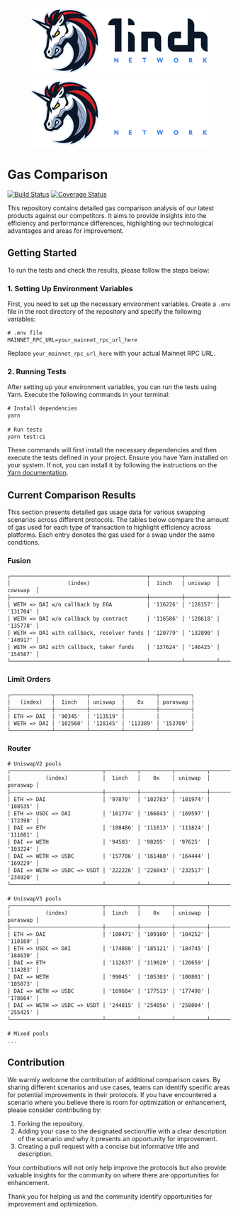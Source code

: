 <div align="center">
    <img src="https://github.com/1inch/gas-comparison/blob/master/.github/1inch_github_w.svg#gh-light-mode-only">
    <img src="https://github.com/1inch/gas-comparison/blob/master/.github/1inch_github_b.svg#gh-dark-mode-only">
</div>

# Gas Comparison

[![Build Status](https://github.com/1inch/gas-comparison/workflows/CI/badge.svg)](https://github.com/1inch/gas-comparison/actions)
[![Coverage Status](https://codecov.io/gh/1inch/gas-comparison/graph/badge.svg?token=8VSYYAY3J1)](https://codecov.io/gh/1inch/gas-comparison)

This repository contains detailed gas comparison analysis of our latest products against our competitors. It aims to provide insights into the efficiency and performance differences, highlighting our technological advantages and areas for improvement.

## Getting Started
To run the tests and check the results, please follow the steps below:

### 1. Setting Up Environment Variables
First, you need to set up the necessary environment variables. Create a `.env` file in the root directory of the repository and specify the following variables:

```
# .env file
MAINNET_RPC_URL=your_mainnet_rpc_url_here
```

Replace `your_mainnet_rpc_url_here` with your actual Mainnet RPC URL.

### 2. Running Tests
After setting up your environment variables, you can run the tests using Yarn. Execute the following commands in your terminal:

```
# Install dependencies
yarn

# Run tests
yarn test:ci
```

These commands will first install the necessary dependencies and then execute the tests defined in your project. Ensure you have Yarn installed on your system. If not, you can install it by following the instructions on the [Yarn documentation](https://classic.yarnpkg.com/en/docs/install).

## Current Comparison Results

This section presents detailed gas usage data for various swapping scenarios across different protocols. The tables below compare the amount of gas used for each type of transaction to highlight efficiency across platforms. Each entry denotes the gas used for a swap under the same conditions.

### Fusion
```
┌───────────────────────────────────────────┬──────────┬──────────┬──────────┐
│                  (index)                  │  1inch   │ uniswap  │ cowswap  │
├───────────────────────────────────────────┼──────────┼──────────┼──────────┤
│ WETH => DAI w/o callback by EOA           │ '116226' │ '128157' │ '131704' │
│ WETH => DAI w/o callback by contract      │ '116586' │ '128618' │ '135778' │
│ WETH => DAI with callback, resolver funds │ '120779' │ '132890' │ '140917' │
│ WETH => DAI with callback, taker funds    │ '137624' │ '146425' │ '154587' │
└───────────────────────────────────────────┴──────────┴──────────┴──────────┘
```

### Limit Orders
```
┌─────────────┬──────────┬──────────┬──────────┬──────────┐
│   (index)   │  1inch   │ uniswap  │    0x    │ paraswap │
├─────────────┼──────────┼──────────┼──────────┼──────────┤
│ ETH => DAI  │ '90345'  │ '113519' │          │          │
│ WETH => DAI │ '102560' │ '128145' │ '113389' │ '153709' │
└─────────────┴──────────┴──────────┴──────────┴──────────┘
```

### Router
```
# UniswapV2 pools
┌─────────────────────────────┬──────────┬──────────┬──────────┬──────────┐
│           (index)           │  1inch   │    0x    │ uniswap  │ paraswap │
├─────────────────────────────┼──────────┼──────────┼──────────┼──────────┤
│ ETH => DAI                  │ '97870'  │ '102783' │ '101974' │ '108535' │
│ ETH => USDC => DAI          │ '161774' │ '166843' │ '169597' │ '172398' │
│ DAI => ETH                  │ '108486' │ '111613' │ '111824' │ '111601' │
│ DAI => WETH                 │ '94503'  │ '98205'  │ '97625'  │ '103224' │
│ DAI => WETH => USDC         │ '157706' │ '161460' │ '164444' │ '169229' │
│ DAI => WETH => USDC => USDT │ '222226' │ '226043' │ '232517' │ '234920' │
└─────────────────────────────┴──────────┴──────────┴──────────┴──────────┘

# UniswapV3 pools
┌─────────────────────────────┬──────────┬──────────┬──────────┬──────────┐
│           (index)           │  1inch   │    0x    │ uniswap  │ paraswap │
├─────────────────────────────┼──────────┼──────────┼──────────┼──────────┤
│ ETH => DAI                  │ '100471' │ '109100' │ '104252' │ '110169' │
│ ETH => USDC => DAI          │ '174806' │ '185121' │ '184745' │ '184630' │
│ DAI => ETH                  │ '112637' │ '119020' │ '120659' │ '114283' │
│ DAI => WETH                 │ '99045'  │ '105303' │ '100801' │ '105873' │
│ DAI => WETH => USDC         │ '169684' │ '177513' │ '177498' │ '178664' │
│ DAI => WETH => USDC => USDT │ '244815' │ '254056' │ '258004' │ '255425' │
└─────────────────────────────┴──────────┴──────────┴──────────┴──────────┘

# Mixed pools
...
```

## Contribution

We warmly welcome the contribution of additional comparison cases. By sharing different scenarios and use cases, teams can identify specific areas for potential improvements in their protocols. If you have encountered a scenario where you believe there is room for optimization or enhancement, please consider contributing by:

1. Forking the repository.
2. Adding your case to the designated section/file with a clear description of the scenario and why it presents an opportunity for improvement.
3. Creating a pull request with a concise but informative title and description.

Your contributions will not only help improve the protocols but also provide valuable insights for the community on where there are opportunities for enhancement. 

Thank you for helping us and the community identify opportunities for improvement and optimization.
